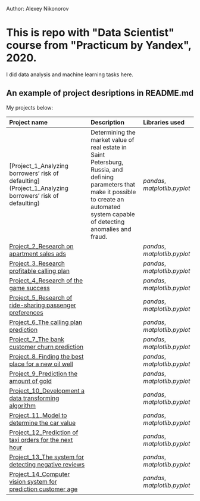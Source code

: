 Author: Alexey Nikonorov <br />

# This is repo with "Data Scientist" course from "Practicum by Yandex", 2020.

I did data analysis and machine learning tasks here.

## An example of project desriptions in README.md

My projects below:

| Project name | Description | Libraries used | 
| :---------------------- | :---------------------- | :---------------------- |
| [Project_1_Analyzing borrowers’ risk of defaulting](Project_1_Analyzing borrowers’ risk of defaulting) | Determining the market value of real estate in Saint Petersburg, Russia, and defining parameters that make it possible to create an automated system capable of detecting anomalies and fraud. | *pandas*, *matplotlib.pyplot* |
| [Project_2_Research on apartment sales ads](real_estate) |  | *pandas*, *matplotlib.pyplot* |
| [Project_3_Research profitable calling plan](real_estate) |  | *pandas*, *matplotlib.pyplot* |
| [Project_4_Research of the game success](real_estate) |  | *pandas*, *matplotlib.pyplot* |
| [Project_5_Research of ride-sharing passenger preferences](real_estate) |  | *pandas*, *matplotlib.pyplot* |
| [Project_6_The calling plan prediction](real_estate) |  | *pandas*, *matplotlib.pyplot* |
| [Project_7_The bank customer churn prediction](real_estate) |  | *pandas*, *matplotlib.pyplot* |
| [Project_8_Finding the best place for a new oil well](real_estate) |  | *pandas*, *matplotlib.pyplot* |
| [Project_9_Prediction the amount of gold](real_estate) |  | *pandas*, *matplotlib.pyplot* |
| [Project_10_Development a data transforming algorithm](real_estate) |  | *pandas*, *matplotlib.pyplot* |
| [Project_11_Model to determine the car value](real_estate) |  | *pandas*, *matplotlib.pyplot* |
| [Project_12_Prediction of taxi orders for the next hour](real_estate) |  | *pandas*, *matplotlib.pyplot* |
| [Project_13_The system for detecting negative reviews](real_estate) |  | *pandas*, *matplotlib.pyplot* |
| [Project_14_Computer vision system for prediction customer age](real_estate) |  | *pandas*, *matplotlib.pyplot* |

